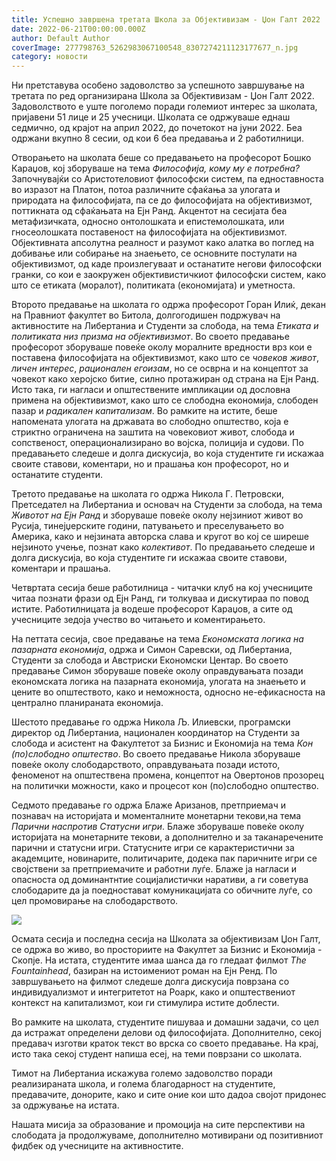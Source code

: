 ```yaml
---
title: Успешно завршена третата Школа за Објективизам - Џон Галт 2022
date: 2022-06-21T00:00:00.000Z
author: Default Author
coverImage: 277798763_5262983067100548_8307274211123177677_n.jpg
category: новости
---
```


Ни претставува особено задоволство за успешното завршување на третата по ред организирана Школа за Објективизам - Џон Галт 2022. Задоволството е уште поголемо поради големиот интерес за школата, пријавени 51 лице и 25 учесници. Школата се одржуваше еднаш седмично, од крајот на април 2022, до почетокот на јуни 2022. Беа одржани вкупно 8 сесии, од кои 6 беа предавања и 2 работилници.

Отворањето на школата беше со предавањето на професорот Бошко Караџов, кој зборуваше на тема _Философија, кому му е потребна?_ Започнувајќи со Аристотеловиот философски систем, па едноставноста во изразот на Платон, потоа различните сфаќања за улогата и природата на философијата, па се до философијата на објективизмот, поттикната од сфаќањата на Ејн Ранд. Акцентот на сесијата беа метафизичката, односно онтолошката и епистемолошката, или гносеолошката поставеност на философијата на објективизмот. Објективната апсолутна реалност и разумот како алатка во поглед на добивање или собирање на знаењето, се основните постулати на објективизмот, од каде произлегуваат и останатите негови философски гранки, со кои е заокружен објективистичкиот философски систем, како што се етиката (моралот), политиката (економијата) и уметноста.

Второто предавање на школата го одржа професорот Горан Илиќ, декан на Правниот факултет во Битола, долгогодишен подржувач на активностите на Либертаниа и Студенти за слобода, на тема _Етиката и политиката низ призма на објективизмот_. Во своето предавање професорот зборуваше повеќе околу моралните вредности врз кои е поставена философијата на објективизмот, како што се _човеков живот_, _личен интерес_, _рационален егоизам_, но се осврна и на концептот за човекот како херојско битие, силно протажиран од страна на Ејн Ранд. Исто така, ги нагласи и општествените импликации од дословна примена на објективизмот, како што се слободна економија, слободен пазар и _радикален капитализам_. Во рамките на истите, беше напомената улогата на државата во слободно општество, која е стриктно ограничена на заштита на човековиот живот, слобода и сопственост, операционализирано во војска, полиција и судови. По предавањето следеше и долга дискусија, во која студентите ги искажаа своите ставови, коментари, но и прашања кон професорот, но и останатите студенти.

Третото предавање на школата го одржа Никола Г. Петровски, Претседател на Либертаниа и основач на Студенти за слобода, на тема _Животот на Ејн Ранд_ и зборуваше повеќе околу нејзиниот живот во Русија, тинејџерските години, патувањето и преселувањето во Америка, како и нејзината авторска слава и кругот во кој се ширеше нејзиното учење, познат како _колективот_. По предавањето следеше и долга дискусија, во која студентите ги искажаа своите ставови, коментари и прашања.

Четвртата сесија беше работилница - читачки клуб на кој учесниците читаа познати фрази од Ејн Ранд, ги толкуваа и дискутираа по повод истите. Работилницата ја водеше професорот Караџов, а сите од учесниците зедоја учество во читањето и коментирањето.

На петтата сесија, свое предавање на тема _Економската логика на пазарната економија_, одржа и Симон Саревски, од Либертаниа, Студенти за слобода и Австриски Економски Центар. Во своето предавање Симон зборуваше повеќе околу оправдувањата позади економската логика на пазарната економија, улогата на знаењето и цените во општеството, како и неможноста, односно не-ефикасноста на централно планираната економија.

Шестото предавање го одржа Никола Љ. Илиевски, програмски директор од Либертаниа, национален координатор на Студенти за слобода и асистент на Факултетот за Бизнис и Економија на тема _Кон (по)слободно општество_. Во своето предавање Никола зборуваше повеќе околу слободарството, оправдувањата позади истото, феноменот на општествена промена, концептот на Овертонов прозорец на политички можности, како и процесот кон (по)слободно општество.

Седмото предавање го одржа Блаже Аризанов, претприемач и познавач на историјата и моменталните монетарни текови,на тема _Парични наспротив Статусни игри_. Блаже зборуваше повеќе околу историјата на монетарните текови, а дополнително и за таканаречените парични и статусни игри. Статусните игри се карактеристични за академците, новинарите, политичарите, додека пак паричните игри се својствени за претприемачите и работни луѓе. Блаже ја нагласи и опасноста од доминантнтие социјалистички наративи, а ги советува слободарите да ја поедностават комуникацијата со обичните луѓе, со цел промовирање на слободарството.

![](http://libertaniabackup.local/wp-content/uploads/2022/06/osma-sesija-jgs-2022-1024x683.jpg)

Осмата сесија и последна сесија на Школата за објективизам Џон Галт, се одржа во живо, во просториите на Факултет за Бизнис и Економија - Скопје. На истата, студентите имаа шанса да го гледаат филмот _The Fountainhead_, базиран на истоимениот роман на Ејн Ренд. По завршувањето на филмот следеше долга дискусија поврзана со индивидуализмот и интегритетот на Роарк, како и општествениот контекст на капитализмот, кои ги стимулира истите доблести.

Во рамките на школата, студентите пишуваа и домашни задачи, со цел да истражат определени делови од философијата. Дополнително, секој предавач изготви краток текст во врска со своето предавање. На крај, исто така секој студент напиша есеј, на теми поврзани со школата.

Тимот на Либертаниа искажува големо задоволство поради реализираната школа, и голема благодарност на студентите, предавачите, донорите, како и сите оние кои што дадоа својот придонес за одржување на истата.

Нашата мисија за образование и промоција на сите перспективи на слободата ја продолжуваме, дополнително мотивирани од позитивниот фидбек од учесниците на активностите.
